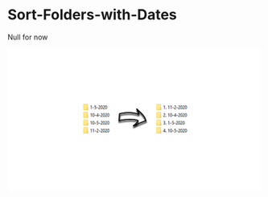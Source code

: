 # Sort-Folders-with-Dates
Null for now

![Sample Image](https://github.com/konmaz/Sort-Folders-with-Dates/blob/master/img.png "Sample")
